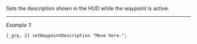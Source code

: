 Sets the description shown in the HUD while the waypoint is active.


---
*Example 1:*
```sqf
[_grp, 2] setWaypointDescription "Move here.";
```